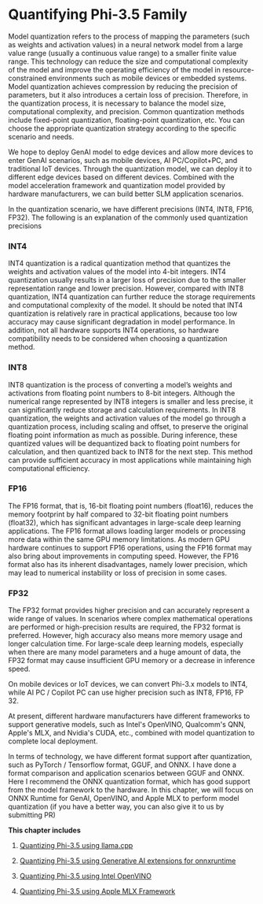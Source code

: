 # **Quantifying Phi-3.5 Family**

Model quantization refers to the process of mapping the parameters (such as weights and activation values) in a neural network model from a large value range (usually a continuous value range) to a smaller finite value range. This technology can reduce the size and computational complexity of the model and improve the operating efficiency of the model in resource-constrained environments such as mobile devices or embedded systems. Model quantization achieves compression by reducing the precision of parameters, but it also introduces a certain loss of precision. Therefore, in the quantization process, it is necessary to balance the model size, computational complexity, and precision. Common quantization methods include fixed-point quantization, floating-point quantization, etc. You can choose the appropriate quantization strategy according to the specific scenario and needs.

We hope to deploy GenAI model to edge devices and allow more devices to enter GenAI scenarios, such as mobile devices, AI PC/Copilot+PC, and traditional IoT devices. Through the quantization model, we can deploy it to different edge devices based on different devices. Combined with the model acceleration framework and quantization model provided by hardware manufacturers, we can build better SLM application scenarios.

In the quantization scenario, we have different precisions (INT4, INT8, FP16, FP32). The following is an explanation of the commonly used quantization precisions

### **INT4**

INT4 quantization is a radical quantization method that quantizes the weights and activation values ​​of the model into 4-bit integers. INT4 quantization usually results in a larger loss of precision due to the smaller representation range and lower precision. However, compared with INT8 quantization, INT4 quantization can further reduce the storage requirements and computational complexity of the model. It should be noted that INT4 quantization is relatively rare in practical applications, because too low accuracy may cause significant degradation in model performance. In addition, not all hardware supports INT4 operations, so hardware compatibility needs to be considered when choosing a quantization method.

### **INT8**

INT8 quantization is the process of converting a model’s weights and activations from floating point numbers to 8-bit integers. Although the numerical range represented by INT8 integers is smaller and less precise, it can significantly reduce storage and calculation requirements. In INT8 quantization, the weights and activation values ​​of the model go through a quantization process, including scaling and offset, to preserve the original floating point information as much as possible. During inference, these quantized values ​​will be dequantized back to floating point numbers for calculation, and then quantized back to INT8 for the next step. This method can provide sufficient accuracy in most applications while maintaining high computational efficiency.

### **FP16**

The FP16 format, that is, 16-bit floating point numbers (float16), reduces the memory footprint by half compared to 32-bit floating point numbers (float32), which has significant advantages in large-scale deep learning applications. The FP16 format allows loading larger models or processing more data within the same GPU memory limitations. As modern GPU hardware continues to support FP16 operations, using the FP16 format may also bring about improvements in computing speed. However, the FP16 format also has its inherent disadvantages, namely lower precision, which may lead to numerical instability or loss of precision in some cases.

### **FP32**

The FP32 format provides higher precision and can accurately represent a wide range of values. In scenarios where complex mathematical operations are performed or high-precision results are required, the FP32 format is preferred. However, high accuracy also means more memory usage and longer calculation time. For large-scale deep learning models, especially when there are many model parameters and a huge amount of data, the FP32 format may cause insufficient GPU memory or a decrease in inference speed.

On mobile devices or IoT devices, we can convert Phi-3.x models to INT4, while AI PC / Copilot PC can use higher precision such as INT8, FP16, FP 32.

At present, different hardware manufacturers have different frameworks to support generative models, such as Intel's OpenVINO, Qualcomm's QNN, Apple's MLX, and Nvidia's CUDA, etc., combined with model quantization to complete local deployment.

In terms of technology, we have different format support after quantization, such as PyTorch / Tensorflow format, GGUF, and ONNX. I have done a format comparison and application scenarios between GGUF and ONNX. Here I recommend the ONNX quantization format, which has good support from the model framework to the hardware. In this chapter, we will focus on ONNX Runtime for GenAI, OpenVINO, and Apple MLX to perform model quantization (if you have a better way, you can also give it to us by submitting PR)

**This chapter includes**

1. [Quantizing Phi-3.5 using llama.cpp](./021.UsingLlamacppQuantifyingPhi35.md)

2. [Quantizing Phi-3.5 using Generative AI extensions for onnxruntime](./022.UsingORTGenAIQuantifyingPhi35.md)

3. [Quantizing Phi-3.5 using Intel OpenVINO](./023.UsingIntelOpenVINOQuantifyingPhi35.md)

4. [Quantizing Phi-3.5 using Apple MLX Framework](./024.UsingAppleMLXQuantifyingPhi35.md)



